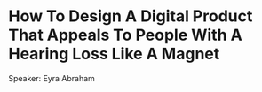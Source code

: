 # How To Design A Digital Product That Appeals To People With A Hearing Loss Like A Magnet 
Speaker: Eyra Abraham